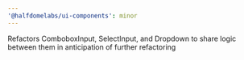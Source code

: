 ```yaml
---
'@halfdomelabs/ui-components': minor
---
```


Refactors ComboboxInput, SelectInput, and Dropdown to share logic between them in anticipation of further refactoring
